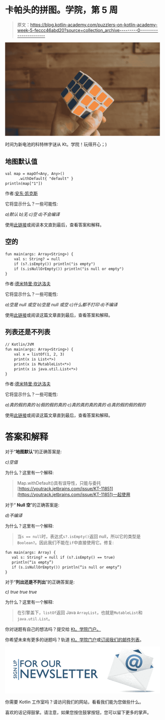 # 卡帕头的拼图。学院，第 5 周

> 原文：<https://blog.kotlin-academy.com/puzzlers-on-kotlin-academy-week-5-feccc46abd20?source=collection_archive---------0----------------------->

![](img/a4e38c4eb070575e92e02c1bb1cf19c8.png)

时间为新电池的科特林字谜从 Kt。学院！玩得开心；)

## 地图默认值

```
val map = mapOf<Any, Any>()
      .withDefault{ "default" }
println(map["1"])
```

作者:[安东·凯克斯](https://github.com/angryziber/kotlin-puzzlers/tree/master/src/collections/mapDefault)

它将显示什么？一些可能性:

*a)默认
b)无
c)空
d)不会编译*

使用[此链接](http://portal.kotlin-academy.com/#/?tag=puzzler-49)或阅读本文直到最后，查看答案和解释。

## 空的

```
fun main(args: Array<String>) {
    val s: String? = null
    if (s?.isEmpty()) println("is empty")
    if (s.isNullOrEmpty()) println("is null or empty")
}
```

作者:[德米特里·坎达洛夫](https://github.com/dkandalov/kotlin-puzzlers/blob/master/puzzlers/5-null-empty.kts)

它将显示什么？一些可能性:

*a)空是 null 或空
b)空是 null 或空
c)什么都不打印
d)不编译*

使用[此链接](http://portal.kotlin-academy.com/#/?tag=puzzler-44)或阅读这篇文章直到最后，查看答案和解释。

## 列表还是不列表

```
// Kotlin/JVM
fun main(args: Array<String>) {
    val x = listOf(1, 2, 3)
    print(x is List<*>)
    print(x is MutableList<*>)
    print(x is java.util.List<*>)
}
```

作者:[德米特里·坎达洛夫](https://github.com/dkandalov/kotlin-puzzlers/blob/master/puzzlers/6-list-or-not.kts)

它将显示什么？一些可能性:

*a)真的假的真的
b)假的假的真的
c)真的真的真的真的
d)真的假的假的假的*

使用[此链接](http://portal.kotlin-academy.com/#/?tag=puzzler-45)或阅读这篇文章直到最后，查看答案和解释。

# 答案和解释

对于“**地图默认**”的正确答案是:

*c)空值*

为什么？这里有一个解释:

> Map.withDefault()具有误导性，只能与委托[https://youtrack.jetbrains.com/issue/KT-11851](https://youtrack.jetbrains.com/issue/KT-11851)一起使用

对于“ **Null 空**”的正确答案是:

*d)不编译*

为什么？这里有一个解释:

> 当`s == null`时，表达式`s?.isEmpty()`返回 null，所以它的类型是`Boolean?`。因此我们不能在`if`中直接使用它。修复:

```
fun main(args: Array) {
   val s: String? = null if (s?.isEmpty() == true) 
   println(“is empty”) 
   if (s.isNullOrEmpty()) println(“is null or empty”) 
}
```

对于“**列出还是不列出**”的正确答案是:

*c) true true true*

为什么？这里有一个解释:

> 在引擎盖下，`listOf`返回 Java `ArrayList`，也就是`MutableList`和`java.util.List`。

你对谜题有自己的想法吗？提交给 [Kt。学院门户。](http://portal.kotlin-academy.com)

你希望未来有更多的谜题吗？轨道 [Kt。学院门户](http://portal.kotlin-academy.com)或[订阅我们的邮件列表](https://kotlin-academy.us17.list-manage.com/subscribe?u=5d3a48e1893758cb5be5c2919&id=d2ba84960a)。

[![](img/a067d0a925b721e9a82bf36c2cffd874.png)](https://kotlin-academy.us17.list-manage.com/subscribe?u=5d3a48e1893758cb5be5c2919&id=d2ba84960a)

你需要 Kotlin 工作室吗？请访问我们的网站，看看我们能为您做些什么。

喜欢的话记得鼓掌。请注意，如果您按住鼓掌按钮，您可以留下更多的掌声。
